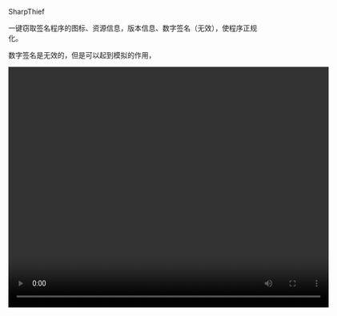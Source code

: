 





SharpThief

一键窃取签名程序的图标、资源信息，版本信息、数字签名（无效），使程序正规化。

数字签名是无效的，但是可以起到模拟的作用，



<video src="https://private-user-images.githubusercontent.com/89376703/309997393-b909c819-0571-49a6-a1f8-4cb7a28be9c0.mp4" width="640" height="480" controls></video>
